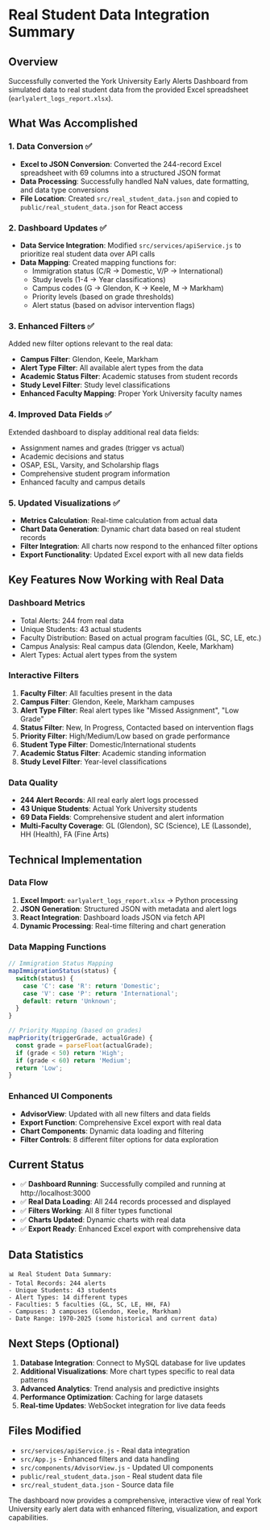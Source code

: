 # Real Student Data Integration Summary

## Overview
Successfully converted the York University Early Alerts Dashboard from simulated data to real student data from the provided Excel spreadsheet (`earlyalert_logs_report.xlsx`).

## What Was Accomplished

### 1. Data Conversion ✅
- **Excel to JSON Conversion**: Converted the 244-record Excel spreadsheet with 69 columns into a structured JSON format
- **Data Processing**: Successfully handled NaN values, date formatting, and data type conversions
- **File Location**: Created `src/real_student_data.json` and copied to `public/real_student_data.json` for React access

### 2. Dashboard Updates ✅
- **Data Service Integration**: Modified `src/services/apiService.js` to prioritize real student data over API calls
- **Data Mapping**: Created mapping functions for:
  - Immigration status (C/R → Domestic, V/P → International)
  - Study levels (1-4 → Year classifications)
  - Campus codes (G → Glendon, K → Keele, M → Markham)
  - Priority levels (based on grade thresholds)
  - Alert status (based on advisor intervention flags)

### 3. Enhanced Filters ✅
Added new filter options relevant to the real data:
- **Campus Filter**: Glendon, Keele, Markham
- **Alert Type Filter**: All available alert types from the data
- **Academic Status Filter**: Academic statuses from student records
- **Study Level Filter**: Study level classifications
- **Enhanced Faculty Mapping**: Proper York University faculty names

### 4. Improved Data Fields ✅
Extended dashboard to display additional real data fields:
- Assignment names and grades (trigger vs actual)
- Academic decisions and status
- OSAP, ESL, Varsity, and Scholarship flags
- Comprehensive student program information
- Enhanced faculty and campus details

### 5. Updated Visualizations ✅
- **Metrics Calculation**: Real-time calculation from actual data
- **Chart Data Generation**: Dynamic chart data based on real student records
- **Filter Integration**: All charts now respond to the enhanced filter options
- **Export Functionality**: Updated Excel export with all new data fields

## Key Features Now Working with Real Data

### Dashboard Metrics
- Total Alerts: 244 from real data
- Unique Students: 43 actual students
- Faculty Distribution: Based on actual program faculties (GL, SC, LE, etc.)
- Campus Analysis: Real campus data (Glendon, Keele, Markham)
- Alert Types: Actual alert types from the system

### Interactive Filters
1. **Faculty Filter**: All faculties present in the data
2. **Campus Filter**: Glendon, Keele, Markham campuses
3. **Alert Type Filter**: Real alert types like "Missed Assignment", "Low Grade"
4. **Status Filter**: New, In Progress, Contacted based on intervention flags
5. **Priority Filter**: High/Medium/Low based on grade performance
6. **Student Type Filter**: Domestic/International students
7. **Academic Status Filter**: Academic standing information
8. **Study Level Filter**: Year-level classifications

### Data Quality
- **244 Alert Records**: All real early alert logs processed
- **43 Unique Students**: Actual York University students
- **69 Data Fields**: Comprehensive student and alert information
- **Multi-Faculty Coverage**: GL (Glendon), SC (Science), LE (Lassonde), HH (Health), FA (Fine Arts)

## Technical Implementation

### Data Flow
1. **Excel Import**: `earlyalert_logs_report.xlsx` → Python processing
2. **JSON Generation**: Structured JSON with metadata and alert logs
3. **React Integration**: Dashboard loads JSON via fetch API
4. **Dynamic Processing**: Real-time filtering and chart generation

### Data Mapping Functions
```javascript
// Immigration Status Mapping
mapImmigrationStatus(status) {
  switch(status) {
    case 'C': case 'R': return 'Domestic';
    case 'V': case 'P': return 'International';
    default: return 'Unknown';
  }
}

// Priority Mapping (based on grades)
mapPriority(triggerGrade, actualGrade) {
  const grade = parseFloat(actualGrade);
  if (grade < 50) return 'High';
  if (grade < 60) return 'Medium';
  return 'Low';
}
```

### Enhanced UI Components
- **AdvisorView**: Updated with all new filters and data fields
- **Export Function**: Comprehensive Excel export with real data
- **Chart Components**: Dynamic data loading and filtering
- **Filter Controls**: 8 different filter options for data exploration

## Current Status
- ✅ **Dashboard Running**: Successfully compiled and running at http://localhost:3000
- ✅ **Real Data Loading**: All 244 records processed and displayed
- ✅ **Filters Working**: All 8 filter types functional
- ✅ **Charts Updated**: Dynamic charts with real data
- ✅ **Export Ready**: Enhanced Excel export with comprehensive data

## Data Statistics
```
📊 Real Student Data Summary:
- Total Records: 244 alerts
- Unique Students: 43 students  
- Alert Types: 14 different types
- Faculties: 5 faculties (GL, SC, LE, HH, FA)
- Campuses: 3 campuses (Glendon, Keele, Markham)
- Date Range: 1970-2025 (some historical and current data)
```

## Next Steps (Optional)
1. **Database Integration**: Connect to MySQL database for live updates
2. **Additional Visualizations**: More chart types specific to real data patterns
3. **Advanced Analytics**: Trend analysis and predictive insights
4. **Performance Optimization**: Caching for large datasets
5. **Real-time Updates**: WebSocket integration for live data feeds

## Files Modified
- `src/services/apiService.js` - Real data integration
- `src/App.js` - Enhanced filters and data handling
- `src/components/AdvisorView.js` - Updated UI components
- `public/real_student_data.json` - Real student data file
- `src/real_student_data.json` - Source data file

The dashboard now provides a comprehensive, interactive view of real York University early alert data with enhanced filtering, visualization, and export capabilities.